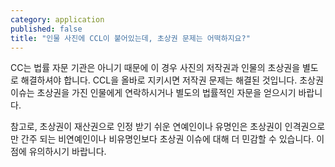 ```yaml
---
category: application
published: false
title: "인물 사진에 CCL이 붙어있는데, 초상권 문제는 어떡하지요?"
---
```


CC는 법률 자문 기관은 아니기 때문에 이 경우 사진의 저작권과 인물의 초상권을 별도로 해결하셔야 합니다. CCL을 올바로 지키시면 저작권 문제는 해결된 것입니다. 초상권 이슈는 초상권을 가진 인물에게 연락하시거나 별도의 법률적인 자문을 얻으시기 바랍니다.

참고로, 초상권이 재산권으로 인정 받기 쉬운 연예인이나 유명인은 초상권이 인격권으로만 간주 되는 비연예인이나 비유명인보다 초상권 이슈에 대해 더 민감할 수 있습니다. 이 점에 유의하시기 바랍니다.
